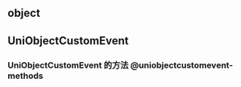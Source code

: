 ## object

<!-- UTSCOMJSON.object.description -->

<!-- UTSCOMJSON.object.compatibility -->

<!-- UTSCOMJSON.object.attribute -->

<!-- UTSCOMJSON.object.event -->

<!-- UTSCOMJSON.object.component_type -->

<!-- UTSCOMJSON.object.children -->

<!-- UTSCOMJSON.object.example -->

<!-- UTSCOMJSON.object.reference -->


## UniObjectCustomEvent

<!-- CUSTOMTYPEJSON.UniObjectCustomEvent.description -->

<!-- CUSTOMTYPEJSON.UniObjectCustomEvent.extends -->

<!-- CUSTOMTYPEJSON.UniObjectCustomEvent.param -->

<!-- CUSTOMTYPEJSON.UniObjectCustomEvent.compatibility -->

<!-- CUSTOMTYPEJSON.UniObjectCustomEvent.example -->

### UniObjectCustomEvent 的方法 @uniobjectcustomevent-methods
<!-- CUSTOMTYPEJSON.UniObjectCustomEvent.methods.stopPropagation.name -->

<!-- CUSTOMTYPEJSON.UniObjectCustomEvent.methods.stopPropagation.description -->

<!-- CUSTOMTYPEJSON.UniObjectCustomEvent.methods.stopPropagation.compatibility -->

<!-- CUSTOMTYPEJSON.UniObjectCustomEvent.methods.stopPropagation.param -->

<!-- CUSTOMTYPEJSON.UniObjectCustomEvent.methods.stopPropagation.returnValue -->

<!-- CUSTOMTYPEJSON.UniObjectCustomEvent.methods.stopPropagation.tutorial -->

<!-- CUSTOMTYPEJSON.UniObjectCustomEvent.methods.preventDefault.name -->

<!-- CUSTOMTYPEJSON.UniObjectCustomEvent.methods.preventDefault.description -->

<!-- CUSTOMTYPEJSON.UniObjectCustomEvent.methods.preventDefault.compatibility -->

<!-- CUSTOMTYPEJSON.UniObjectCustomEvent.methods.preventDefault.param -->

<!-- CUSTOMTYPEJSON.UniObjectCustomEvent.methods.preventDefault.returnValue -->

<!-- CUSTOMTYPEJSON.UniObjectCustomEvent.methods.preventDefault.tutorial -->
